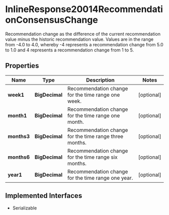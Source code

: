 

# InlineResponse20014RecommendationConsensusChange

Recommendation change as the difference of the current recommendation value minus the historic recommendation value. Values are in the range from -4.0 to 4.0, whereby -4 represents a recommendation change from 5.0 to 1.0 and 4 represents a recommendation change from 1 to 5.

## Properties

Name | Type | Description | Notes
------------ | ------------- | ------------- | -------------
**week1** | **BigDecimal** | Recommendation change for the time range one week. |  [optional]
**month1** | **BigDecimal** | Recommendation change for the time range one month. |  [optional]
**months3** | **BigDecimal** | Recommendation change for the time range three months. |  [optional]
**months6** | **BigDecimal** | Recommendation change for the time range six months. |  [optional]
**year1** | **BigDecimal** | Recommendation change for the time range one year. |  [optional]


## Implemented Interfaces

* Serializable



